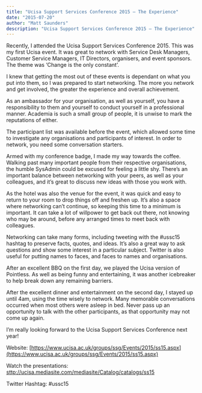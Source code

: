 ```yaml
---
title: "Ucisa Support Services Conference 2015 – The Experience"
date: "2015-07-20"
author: "Matt Saunders"
description: "Ucisa Support Services Conference 2015 – The Experience"
---
```


Recently, I attended the Ucisa Support Services Conference 2015. This was my first Ucisa event. It was great to network with Service Desk Managers, Customer Service Managers, IT Directors, organisers, and event sponsors. The theme was ‘Change is the only constant’.

I knew that getting the most out of these events is dependant on what you put into them, so I was prepared to start networking. The more you network and get involved, the greater the experience and overall achievement.

As an ambassador for your organisation, as well as yourself, you have a responsibility to them and yourself to conduct yourself in a professional manner. Academia is such a small group of people, it is unwise to mark the reputations of either.

The participant list was available before the event, which allowed some time to investigate any organisations and participants of interest. In order to network, you need some conversation starters.

Armed with my conference badge, I made my way towards the coffee. Walking past many important people from their respective organisations, the humble SysAdmin could be excused for feeling a little shy. There’s an important balance between networking with your peers, as well as your colleagues, and it’s great to discuss new ideas with those you work with.

As the hotel was also the venue for the event, it was quick and easy to return to your room to drop things off and freshen up. It’s also a space where networking can’t continue, so keeping this time to a minimum is important. It can take a lot of willpower to get back out there, not knowing who may be around, before any arranged times to meet back with colleagues.

Networking can take many forms, including tweeting with the #ussc15 hashtag to preserve facts, quotes, and ideas. It’s also a great way to ask questions and show some interest in a particular subject. Twitter is also useful for putting names to faces, and faces to names and organisations.

After an excellent BBQ on the first day, we played the Ucisa version of Pointless. As well as being funny and entertaining, it was another icebreaker to help break down any remaining barriers.

After the excellent dinner and entertainment on the second day, I stayed up until 4am, using the time wisely to network. Many memorable conversations occurred when most others were asleep in bed. Never pass up an opportunity to talk with the other participants, as that opportunity may not come up again.

I’m really looking forward to the Ucisa Support Services Conference next year!

Website: [https://www.ucisa.ac.uk/groups/ssg/Events/2015/ss15.aspx](https://www.ucisa.ac.uk/groups/ssg/Events/2015/ss15.aspx)

Watch the presentations: [sttp://ucisa.mediasite.com/mediasite/Catalog/catalogs/ss15](http://ucisa.mediasite.com/mediasite/Catalog/catalogs/ss15)

Twitter Hashtag: #ussc15
